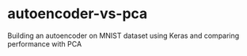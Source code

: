 # autoencoder-vs-pca
Building an autoencoder on MNIST dataset using Keras and comparing performance with PCA
